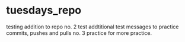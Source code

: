 # tuesdays_repo
testing addition to repo
no. 2 test addtitional test messages to practice commits, pushes and pulls
no. 3 practice for more practice. 

